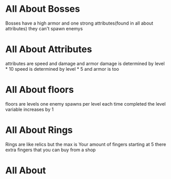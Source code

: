 # All About Bosses
Bosses have a high armor and one strong attributes(found in all about attributes) they can't spawn enemys


# All About Attributes

attributes are speed and damage and armor damage is determined by level * 10 speed is determined by level * 5 and armor is too


# All About floors
floors are levels one enemy spawns per level each time completed the level variable increases by 1


# All About Rings
Rings are like relics but the max is Your amount of fingers starting at 5 there extra fingers that you can buy from a shop


# All About 

